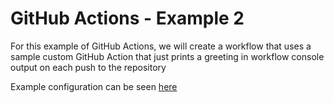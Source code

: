 # GitHub Actions - Example 2

For this example of GitHub Actions, we will create a workflow that uses a sample custom GitHub Action that just prints a greeting in workflow console output on each push to the repository

Example configuration can be seen [here](./.github/workflows/example-2.yml)